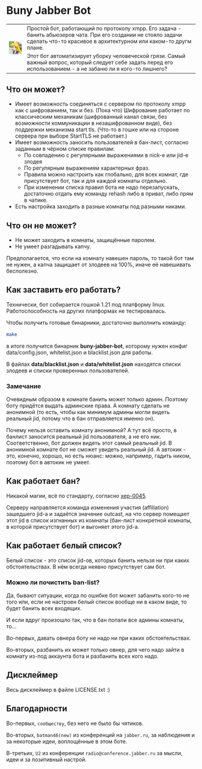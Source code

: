 # Buny Jabber Bot

<table style="border-collapse: collapse; border: none;">
<tr style="border: none;">
<td rowspan=2 style="border: none;"><img src="assets/avatar.png" alt="Бани"></td>
<td style="border: none;">Простой бот, работающий по протоколу xmpp. Его задача - банить абьюзеров чата. При его
создании не стояло задачи сделать что-то красивое в архитектурном или каком-то другм плане.</td>
</tr>
<tr style="border: none;">
<td style="border: none;">Этот бот автоматизирует уборку человеческой грязи. Самый важный вопрос, который следует себе
задать перед его использованием - а не забаню ли я кого-то лишнего?
</td>
</tr>
</table>

## Что он может?

* Имеет возможность соединяться с сервером по протоколу xmpp как с шифрованием, так и без. (Пока что) Шифрование
работает по классическим механикам (шифрованный канал связи, без возможности коммуникации в незашифрованном виде),
без поддержки механизма start tls. (Что-то в гошке или на стороне сервера при выборе StartTLS не работает.)
* Имеет возможность заносить пользователей в бан-лист, согласно заданным в чёрном списке правилам:
  - По совпадению с регулярными выражениями в nick-е или jid-е злодея
  - По регулярным выражениям характерных фраз.
  - Правила можно настроить как глобально, для всех комнат, где присутствует бот, так и для каждой комнаты отдельно.
  - При изменении списка правил бота не надо перезапускать, достаточно отдать ему команду rehash либо в приват, либо
    прям в чатике.
* Есть настройка заходить в разные комнаты под разными никами.

## Что он не может?

* Не может заходить в комнаты, защищённые паролем.
* Не умеет разгадывать капчу.

Предполагается, что если на комнату навешен пароль, то такой бот там не нужен, а капча защищает от злодеев на 100%,
иначе её навешивать бесполезно.

## Как заставить его работать?

Технически, бот собирается гошкой 1.21 под платформу linux. Работоспособность на других платформах не тестировалась.

Чтобы получить готовые бинарники, достаточно выполнить команду:

```bash
make
```

в итоге получится бинарник **buny-jabber-bot**, которому нужен конфиг data/config.json, whitelist.json и blacklist.json
для работы.

В файлах **data/blacklist.json** и **data/whitelist.json** находятся списки злодеев и списки проверенных пользователей.

### Замечание

Очевидным образом в комнате банить может только админ. Поэтому боту придётся выдать админские права. А комнату сделать
не анонимной (то есть, чтобы как минимум админы могли видеть реальный jid, потому что в бан отправляется именно он).

Почему нельзя оставить комнату анонимной? А тут всё просто, в банлист заносится реальный jid пользователя, а не его ник.
Соответственно, бот должен видеть этот самый реальный jid. В анонимной комнате бот не сможет увидеть реальный jid.
А автокик - это, конечно, хорошо, но есть нюанс: можно, например, гадить ником, поэтому бот в автокик не умеет.

## Как работает бан?

Никакой магии, всё по стандарту, согласно [xep-0045](https://xmpp.org/extensions/xep-0045.html#ban).

Серверу направляется команда изменения участия (affiliation) зашедшего jid-а и задаётся значение outcast, на что сервер
помещает этот jid в список изгнанных из комнаты (бан-лист конкретной комнаты, в которой присутствует бот) и выгоняет
этого jid-а.

## Как работает белый список?

Белый список - это список jid-ов, которых банить нельзя ни при каких обстоятельствах. В нём всегда неявно присутствует
сам бот.

### Можно ли почистить ban-list?

Да, бывают ситуации, когда по ошибке бот может забанить кого-то не того или, если не настроен белый список вообще ни в
каком виде, то будет банить всех входящих.

И если вдруг произошло так, что в бан попали все админы комнаты, то...

Во-первых, давать овнера боту не надо ни при каких обстоятельствах.

Во-вторых, разбанить их может только овнер, для чего надо зайти в комнату из-под аккаунта бота и разбанить всех кого
надо.

## Дисклеймер

Весь дисклеймер в файле LICENSE.txt :)

## Благодарности

Во-первых, `сообществу`, без него не было бы чятиков.

Во-вторых, `batman46(new)` из конференций на `jabber.ru`, за наблюдения и за некоторые идеи, воплощённые в этом боте.

В-третьих, `U2` из конференции `radio@conference.jabber.ru` за мысли, идеи и за позитивный настрой.
